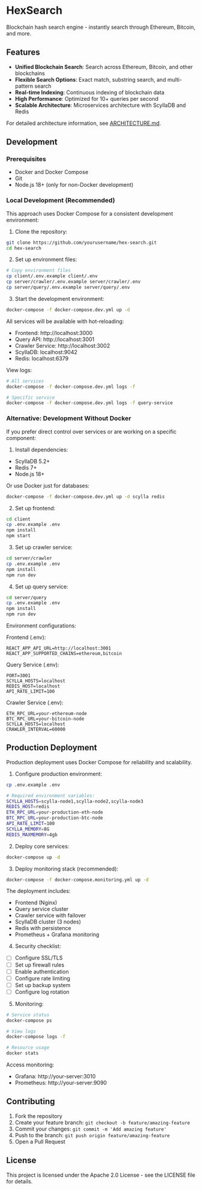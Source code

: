 # HexSearch

Blockchain hash search engine - instantly search through Ethereum, Bitcoin, and more.

## Features

- **Unified Blockchain Search**: Search across Ethereum, Bitcoin, and other blockchains
- **Flexible Search Options**: Exact match, substring search, and multi-pattern search
- **Real-time Indexing**: Continuous indexing of blockchain data
- **High Performance**: Optimized for 10+ queries per second
- **Scalable Architecture**: Microservices architecture with ScyllaDB and Redis

For detailed architecture information, see [ARCHITECTURE.md](ARCHITECTURE.md).

## Development

### Prerequisites

- Docker and Docker Compose
- Git
- Node.js 18+ (only for non-Docker development)

### Local Development (Recommended)

This approach uses Docker Compose for a consistent development environment:

1. Clone the repository:
```bash
git clone https://github.com/yourusername/hex-search.git
cd hex-search
```

2. Set up environment files:
```bash
# Copy environment files
cp client/.env.example client/.env
cp server/crawler/.env.example server/crawler/.env
cp server/query/.env.example server/query/.env
```

3. Start the development environment:
```bash
docker-compose -f docker-compose.dev.yml up -d
```

All services will be available with hot-reloading:
- Frontend: http://localhost:3000
- Query API: http://localhost:3001
- Crawler Service: http://localhost:3002
- ScyllaDB: localhost:9042
- Redis: localhost:6379

View logs:
```bash
# All services
docker-compose -f docker-compose.dev.yml logs -f

# Specific service
docker-compose -f docker-compose.dev.yml logs -f query-service
```

### Alternative: Development Without Docker

If you prefer direct control over services or are working on a specific component:

1. Install dependencies:
- ScyllaDB 5.2+
- Redis 7+
- Node.js 18+

Or use Docker just for databases:
```bash
docker-compose -f docker-compose.dev.yml up -d scylla redis
```

2. Set up frontend:
```bash
cd client
cp .env.example .env
npm install
npm start
```

3. Set up crawler service:
```bash
cd server/crawler
cp .env.example .env
npm install
npm run dev
```

4. Set up query service:
```bash
cd server/query
cp .env.example .env
npm install
npm run dev
```

Environment configurations:

Frontend (.env):
```
REACT_APP_API_URL=http://localhost:3001
REACT_APP_SUPPORTED_CHAINS=ethereum,bitcoin
```

Query Service (.env):
```
PORT=3001
SCYLLA_HOSTS=localhost
REDIS_HOST=localhost
API_RATE_LIMIT=100
```

Crawler Service (.env):
```
ETH_RPC_URL=your-ethereum-node
BTC_RPC_URL=your-bitcoin-node
SCYLLA_HOSTS=localhost
CRAWLER_INTERVAL=60000
```

## Production Deployment

Production deployment uses Docker Compose for reliability and scalability.

1. Configure production environment:
```bash
cp .env.example .env

# Required environment variables:
SCYLLA_HOSTS=scylla-node1,scylla-node2,scylla-node3
REDIS_HOST=redis
ETH_RPC_URL=your-production-eth-node
BTC_RPC_URL=your-production-btc-node
API_RATE_LIMIT=100
SCYLLA_MEMORY=8G
REDIS_MAXMEMORY=4gb
```

2. Deploy core services:
```bash
docker-compose up -d
```

3. Deploy monitoring stack (recommended):
```bash
docker-compose -f docker-compose.monitoring.yml up -d
```

The deployment includes:
- Frontend (Nginx)
- Query service cluster
- Crawler service with failover
- ScyllaDB cluster (3 nodes)
- Redis with persistence
- Prometheus + Grafana monitoring

4. Security checklist:
- [ ] Configure SSL/TLS
- [ ] Set up firewall rules
- [ ] Enable authentication
- [ ] Configure rate limiting
- [ ] Set up backup system
- [ ] Configure log rotation

5. Monitoring:
```bash
# Service status
docker-compose ps

# View logs
docker-compose logs -f

# Resource usage
docker stats
```

Access monitoring:
- Grafana: http://your-server:3010
- Prometheus: http://your-server:9090

## Contributing

1. Fork the repository
2. Create your feature branch: `git checkout -b feature/amazing-feature`
3. Commit your changes: `git commit -m 'Add amazing feature'`
4. Push to the branch: `git push origin feature/amazing-feature`
5. Open a Pull Request

## License

This project is licensed under the Apache 2.0 License - see the LICENSE file for details.
